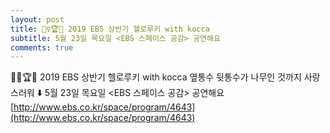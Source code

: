 ```yaml
---
layout: post
title: 🙆‍♀️🏆🎫 2019 EBS 상반기 헬로루키 with kocca
subtitle: 5월 23일 목요일 <EBS 스페이스 공감> 공연해요
comments: true
---
```


🙆‍♀️🏆🎫
2019 EBS 상반기 헬로루키 with kocca
옆통수 뒷통수가 나무인 것까지 사랑스러워
⬇️
5월 23일 목요일 <EBS 스페이스 공감> 공연해요 [http://www.ebs.co.kr/space/program/4643](http://www.ebs.co.kr/space/program/4643)

